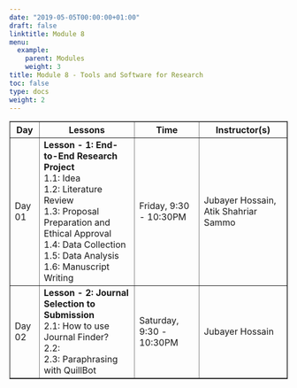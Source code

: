 ```yaml
---
date: "2019-05-05T00:00:00+01:00"
draft: false
linktitle: Module 8
menu:
  example:
    parent: Modules
    weight: 3
title: Module 8 - Tools and Software for Research
toc: false
type: docs
weight: 2
---
```


<table border = "1">
        <tr>
            <th style="text-align:center">Day</th>
            <th style="text-align:center">Lessons</th>
            <th style="text-align:center">Time</th>
            <th style="text-align:center">Instructor(s)</th>
        </tr>
        <tr>
           <td>Day 01</td>
           <td>
           <b>Lesson - 1: End-to-End Research Project</b> <br>
           1.1: Idea<br/>
           1.2: Literature Review<br/>
           1.3: Proposal Preparation and Ethical Approval<br/>
           1.4: Data Collection<br/>
           1.5: Data Analysis<br/>
           1.6: Manuscript Writing<br>
           </td>
           <td>
            Friday, 9:30 - 10:30PM
           </td>
           <td>Jubayer Hossain, Atik Shahriar Sammo</td>
        </tr>
        <tr>
        <td>Day 02 </td>
        <td>
        <b>Lesson - 2: Journal Selection to Submission</b> <br>
        2.1: How to use Journal Finder?<br/>
        2.2: <br/>
        2.3: Paraphrasing with QuillBot<br>
        </td>
           <td>Saturday, 9:30 - 10:30PM</td>
           <td>Jubayer Hossain</td>
        </tr>
 </table>
